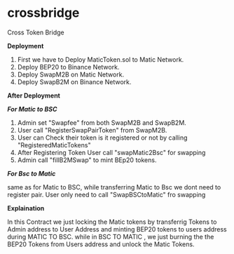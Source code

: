 # crossbridge
Cross Token Bridge


**Deployment**

1. First we have to Deploy MaticToken.sol to Matic Network.
2. Deploy BEP20 to Binance Network.
3. Deploy SwapM2B on Matic Network.
4. Deploy SwapB2M on Binance Network.

**After Deployment**

_**For Matic to BSC**_
1. Admin set "Swapfee" from both SwapM2B and SwapB2M.
2. User call "RegisterSwapPairToken" from SwapM2B.
3. User can Check their token is it registered or not by calling "RegisteredMaticTokens"
4. After Registering Token User call "swapMatic2Bsc" for swapping
5. Admin call "fillB2MSwap" to mint BEp20 tokens.

_**For Bsc to Matic**_

same as for Matic to BSC, while transferring Matic to Bsc we dont need to register pair. User only need to  call "SwapBSCtoMatic" fro swapping


**Explaination** 

In this Contract we just locking the Matic tokens by transferrig Tokens to Admin address to User Address and minting BEP20 tokens to users address during MATIC TO BSC.
while in BSC TO MATIC , we just burning the the BEP20 Tokens from Users address and unlock the Matic Tokens.


